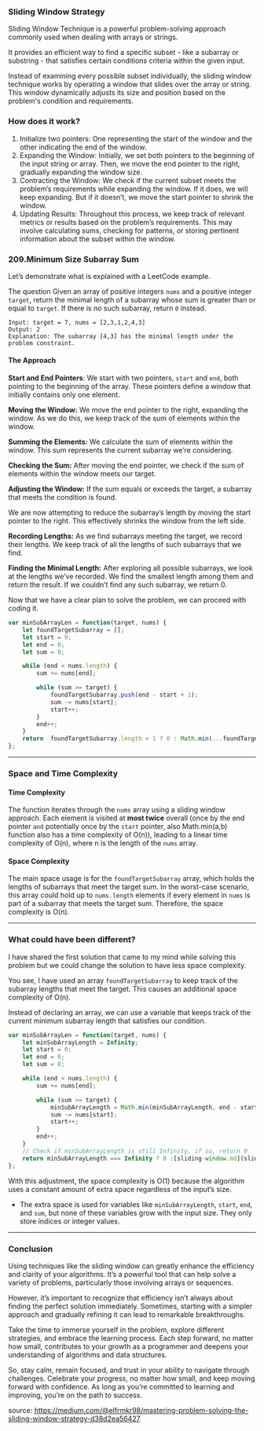 ### Sliding Window Strategy

Sliding Window Technique is a powerful problem-solving approach commonly used when dealing with arrays or strings.

It provides an efficient way to find a specific subset - like a subarray or substring - that satisfies certain conditions criteria within the given input.

Instead of examining every possible subset individually, the sliding window technique works by operating a window
that slides over the array or string. This window dynamically adjusts its size and position based on the problem's condition and requirements.

### How does it work?

1. Initialize two pointers: One representing the start of the window and the other indicating the end of the window.
2. Expanding the Window: Initially, we set both pointers to the beginning of the input string or array. Then, we move 
the end pointer to the right, gradually expanding the window size.
3. Contracting the Window: We check if the current subset meets the problem’s requirements while expanding the window. 
If it does, we will keep expanding. But if it doesn’t, we move the start pointer to shrink the window.
4. Updating Results: Throughout this process, we keep track of relevant metrics or results based on the problem’s requirements. 
This may involve calculating sums, checking for patterns, or storing pertinent information about the subset within the window.

### 209.Minimum Size Subarray Sum

Let’s demonstrate what is explained with a LeetCode example.

The question
Given an array of positive integers `nums` and a positive integer `target`, return the minimal length of a subarray whose 
sum is greater than or equal to `target`. If there is no such subarray, return `0` instead.

```
Input: target = 7, nums = [2,3,1,2,4,3]
Output: 2
Explanation: The subarray [4,3] has the minimal length under the problem constraint.
```
#### The Approach

**Start and End Pointers**: We start with two pointers, `start` and `end`, both pointing to the beginning of the array. 
These pointers define a window that initially contains only one element.

**Moving the Window:** We move the end pointer to the right, expanding the window. As we do this, we keep track of the sum of elements within the window.

**Summing the Elements:** We calculate the sum of elements within the window. This sum represents the current subarray we’re considering.

**Checking the Sum:** After moving the end pointer, we check if the sum of elements within the window meets our target.

**Adjusting the Window:** If the sum equals or exceeds the target, a subarray that meets the condition is found.

We are now attempting to reduce the subarray’s length by moving the start pointer to the right. This effectively shrinks the window from the left side.

**Recording Lengths:** As we find subarrays meeting the target, we record their lengths. We keep track of all the lengths of such subarrays that we find.

**Finding the Minimal Length:** After exploring all possible subarrays, we look at the lengths we’ve recorded.
We find the smallest length among them and return the result. If we couldn’t find any such subarray, we return 0.

Now that we have a clear plan to solve the problem, we can proceed with coding it.

```js
var minSubArrayLen = function(target, nums) {
    let foundTargetSubarray = [];
    let start = 0;
    let end = 0;
    let sum = 0;

    while (end < nums.length) {
        sum += nums[end];

        while (sum >= target) {
            foundTargetSubarray.push(end - start + 1);
            sum -= nums[start];
            start++;
        }
        end++;
    }
    return  foundTargetSubarray.length < 1 ? 0 : Math.min(...foundTargetSubarray);
};
```

---

### Space and Time Complexity

#### Time Complexity

The function iterates through the `nums` array using a sliding window approach. Each element is visited at **most twice**
overall (once by the end pointer `and` potentially once by the `start` pointer, also Math.min(a,b) function also has a time complexity of O(n)),
leading to a linear time complexity of O(n), where n is the length of the `nums` array.

#### Space Complexity

The main space usage is for the `foundTargetSubarray` array, which holds the lengths of subarrays that meet the target sum.
In the worst-case scenario, this array could hold up to `nums.length` elements if every element in `nums` is part of a subarray that meets the target sum. Therefore, the space complexity is O(n).

---

### What could have been different?

I have shared the first solution that came to my mind while solving this problem but we could change the solution to have less space complexity.

You see, I have used an array `foundTargetSubarray` to keep track of the subarray lengths that meet the target. This causes an additional space complexity of O(n).

Instead of declaring an array, we can use a variable that keeps track of the current minimum subarray length that satisfies our condition.

```js
var minSubArrayLen = function(target, nums) {
    let minSubArrayLength = Infinity;
    let start = 0;
    let end = 0;
    let sum = 0;

    while (end < nums.length) {
        sum += nums[end];

        while (sum >= target) {
            minSubArrayLength = Math.min(minSubArrayLength, end - start + 1);
            sum -= nums[start];
            start++;
        }
        end++;
    }
    // Check if minSubArrayLength is still Infinity, if so, return 0
    return minSubArrayLength === Infinity ? 0 :[sliding-window.md](sliding-window.md) minSubArrayLength;
};
```

With this adjustment, the space complexity is O(1) because the algorithm uses a constant amount of extra space regardless of the input’s size.
* The extra space is used for variables like `minSubArrayLength`, `start`, `end`, and `sum`, but none of these variables grow with the input size. They only store indices or integer values.

---

### Conclusion
Using techniques like the sliding window can greatly enhance the efficiency and clarity of your algorithms. 
It’s a powerful tool that can help solve a variety of problems, particularly those involving arrays or sequences.

However, it’s important to recognize that efficiency isn’t always about finding the perfect solution immediately. 
Sometimes, starting with a simpler approach and gradually refining it can lead to remarkable breakthroughs.

Take the time to immerse yourself in the problem, explore different strategies, and embrace the learning process. 
Each step forward, no matter how small, contributes to your growth as a programmer and deepens your understanding of algorithms and data structures.

So, stay calm, remain focused, and trust in your ability to navigate through challenges. Celebrate your progress, 
no matter how small, and keep moving forward with confidence. As long as you’re committed to learning and improving, you’re on the path to success.

source: https://medium.com/@elfrmkr98/mastering-problem-solving-the-sliding-window-strategy-d38d2ea56427